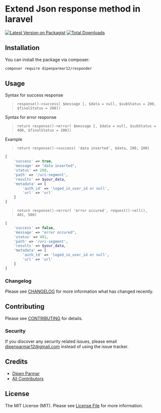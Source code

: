 # Extend Json response method in laravel

[![Latest Version on Packagist](https://img.shields.io/packagist/v/dipenparmar12/Responder.svg?style=flat-square)](https://packagist.org/packages/dipenparmar12/Responder)
[![Total Downloads](https://img.shields.io/packagist/dt/dipenparmar12/Responder.svg?style=flat-square)](https://packagist.org/packages/dipenparmar12/Responder)

## Installation

You can install the package via composer:

```bash
composer require dipenparmar12/responder
```

## Usage

Syntax for success response
> `response()->success( $message [, $data = null, $subStatus = 200, $finalStatus = 200])`

Syntax for error response
> `return response()->error( $message [, $data = null, $subStatus = 400, $finalStatus = 200])`


Example

> `return response()->success( 'data inserted', $data, 200, 200)`

```php
[
    'success' => true,
    'message' => "data inserted",
    'status' => 200,
    'path' => '/uri-segment',
    'results' => $your_data,
    'metadata' => [
        'auth_id' => 'loged_in_user_id or null',
        'url' => 'url'
    ]
]
```

> `return response()->error( 'error occured', request()->all(), 401, 500)`

```php
[
    'success' => false,
    'message' => "error occured",
    'status' => 401,
    'path' => '/uri-segment',
    'results' => $your_data,
    'metadata' => [
        'auth_id' => 'loged_in_user_id or null',
        'url' => 'url'
    ]
]
```
### Changelog

Please see [CHANGELOG](CHANGELOG.md) for more information what has changed recently.

## Contributing

Please see [CONTRIBUTING](CONTRIBUTING.md) for details.

### Security

If you discover any security related issues, please email dipenparmar12@gmail.com instead of using the issue tracker.

## Credits

-   [Dipen Parmar](https://github.com/dipenparmar12)
-   [All Contributors](../../contributors)

## License

The MIT License (MIT). Please see [License File](LICENSE.md) for more information.
